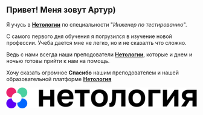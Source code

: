 ## Привет! Меня зовут Артур)

Я учусь в [**Нетологии**](https://netology.ru/) по специальности "_Инженер по тестированию_".

С самого первого дня обучения я погрузился в изучение новой профессии. Учеба дается мне не легко, но и не сказалть что сложно. 

Ведь с нами всегда наши преподователи [**Нетологии**](https://netology.ru/), которые и днем и ночью готовы прийти к нам на помощь.

Хочу сказать огромное **Спасибо** нашим преподователем и нашей образовательной платформе [**Нетология**](https://netology.ru/)

![](img/uhyaowik69egmjpj0iaa.png)
